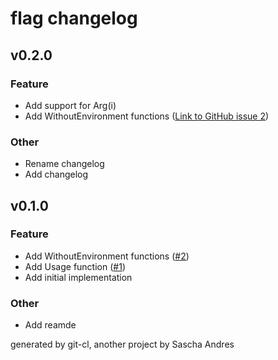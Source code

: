 # flag changelog

## v0.2.0

### Feature
- Add support for Arg(i)
- Add WithoutEnvironment functions ([Link to GitHub issue 2](https://github.com/username/project/issues/2))

### Other
- Rename changelog
- Add changelog

## v0.1.0
### Feature
- Add WithoutEnvironment functions ([#2](https://github.com/sascha-andres/flag/issues/2))
- Add Usage function ([#1](https://github.com/sascha-andres/flag/issues/1))
- Add initial implementation

### Other
- Add reamde

generated by git-cl, another project by Sascha Andres

